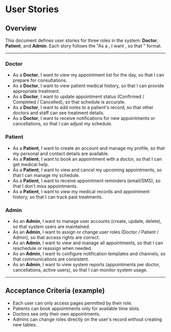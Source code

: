 # User Stories

## Overview
This document defines user stories for three roles in the system: **Doctor**, **Patient**, and **Admin**. Each story follows the "As a <role>, I want <goal>, so that <reason>" format.

---

### Doctor
- As a **Doctor**, I want to view my appointment list for the day, so that I can prepare for consultations.
- As a **Doctor**, I want to view patient medical history, so that I can provide appropriate treatment.
- As a **Doctor**, I want to update appointment status (Confirmed / Completed / Cancelled), so that schedule is accurate.
- As a **Doctor**, I want to add notes to a patient's record, so that other doctors and staff can see treatment details.
- As a **Doctor**, I want to receive notifications for new appointments or cancellations, so that I can adjust my schedule.

### Patient
- As a **Patient**, I want to create an account and manage my profile, so that my personal and contact details are available.
- As a **Patient**, I want to book an appointment with a doctor, so that I can get medical help.
- As a **Patient**, I want to view and cancel my upcoming appointments, so that I can manage my schedule.
- As a **Patient**, I want to receive appointment reminders (email/SMS), so that I don't miss appointments.
- As a **Patient**, I want to view my medical records and appointment history, so that I can track past treatments.

### Admin
- As an **Admin**, I want to manage user accounts (create, update, delete), so that system users are maintained.
- As an **Admin**, I want to assign or change user roles (Doctor / Patient / Admin), so that access rights are correct.
- As an **Admin**, I want to view and manage all appointments, so that I can reschedule or reassign when needed.
- As an **Admin**, I want to configure notification templates and channels, so that communications are consistent.
- As an **Admin**, I want to view system reports (appointments per doctor, cancellations, active users), so that I can monitor system usage.

---

## Acceptance Criteria (example)
- Each user can only access pages permitted by their role.
- Patients can book appointments only for available time slots.
- Doctors see only their own appointments.
- Admins can change roles directly on the user's record without creating new tables.

